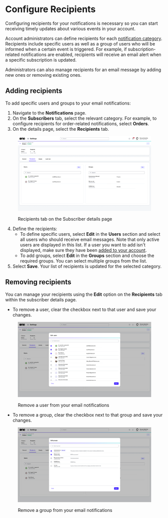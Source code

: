 # Configure Recipients

Configuring recipients for your notifications is necessary so you can start receiving timely updates about various events in your account.&#x20;

Account administrators can define recipients for each [notification category](./#notification_types). Recipients include specific users as well as a group of users who will be informed when a certain event is triggered. For example, if subscription-related notifications are enabled, recipients will receive an email alert when a specific subscription is updated.&#x20;

Administrators can also manage recipients for an email message by adding new ones or removing existing ones.

## Adding recipients

To add specific users and groups to your email notifications:

1. Navigate to the **Notifications** page.&#x20;
2. On the **Subscribers** tab, select the relevant category. For example, to configure recipients for order-related notifications, select **Orders**.
3. On the details page, select the **Recipients** tab.

<div data-with-frame="true"><figure><img src="../../../.gitbook/assets/notifications_subscribers_details.png" alt=""><figcaption><p>Recipients tab on the Subscriber details page</p></figcaption></figure></div>

4. Define the recipients:
   * To define specific users, select **Edit** in the **Users** section and select all users who should receive email messages. Note that only active users are displayed in this list. If a user you want to add isn't displayed, make sure they have been [added to your account](../users/add-new-users.md).
   * To add groups, select **Edit** in the **Groups** section and choose the required groups. You can select multiple groups from the list.&#x20;
5. Select **Save**. Your list of recipients is updated for the selected category.&#x20;

## Removing recipients

You can manage your recipients using the **Edit** option on the **Recipients** tab within the subscriber details page.

* To remove a user, clear the checkbox next to that user and save your changes.

<div data-with-frame="true"><figure><img src="../../../.gitbook/assets/notifications_edit_users.png" alt=""><figcaption><p>Remove a user from your email notifications</p></figcaption></figure></div>

* To remove a group, clear the checkbox next to that group and save your changes.

<div data-with-frame="true"><figure><img src="../../../.gitbook/assets/notification_edit_groups.png" alt=""><figcaption><p>Remove a group from your email notifications</p></figcaption></figure></div>

